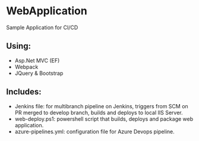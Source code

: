 # WebApplication
Sample Application for CI/CD

## Using:
* Asp.Net MVC (EF)
* Webpack
* JQuery & Bootstrap

## Includes:
* Jenkins file: for multibranch pipeline on Jenkins, triggers from SCM on PR merged to develop branch, builds and deploys to local IIS Server.
* web-deploy.ps1: powershell script that builds, deploys and package web application.
* azure-pipelines.yml: configuration file for Azure Devops pipeline.
